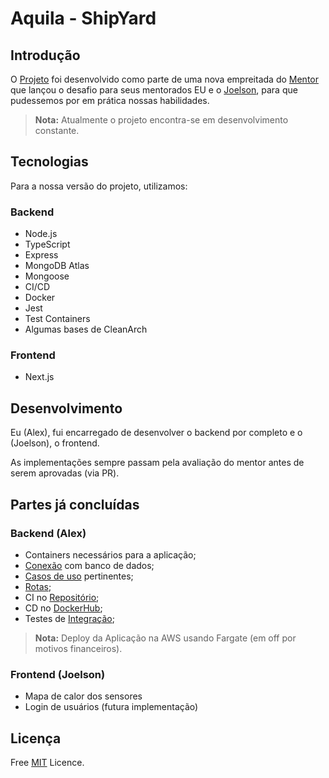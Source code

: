 # Aquila - ShipYard

## Introdução
O [Projeto](https://github.com/vittooh/aquila/wiki/Projeto-Aquila) foi desenvolvido como parte de uma nova empreitada do [Mentor](https://github.com/vittooh) que lançou o desafio para seus mentorados EU e o [Joelson](https://github.com/joabysonSouza), para que pudessemos por em prática nossas habilidades.

>**Nota:** Atualmente o projeto encontra-se em desenvolvimento constante.

## Tecnologias
Para a nossa versão do projeto, utilizamos:
### Backend
- Node.js
- TypeScript
- Express
- MongoDB Atlas
- Mongoose
- CI/CD
- Docker
- Jest
- Test Containers <br/>
- Algumas bases de CleanArch

### Frontend
- Next.js

## Desenvolvimento
Eu (Alex), fui encarregado de desenvolver o backend por completo e o (Joelson), o frontend.

As implementações sempre passam pela avaliação do mentor antes de serem aprovadas (via PR).

## Partes já concluídas
### Backend (Alex)
- Containers necessários para a aplicação;
- [Conexão](https://github.com/AlexSnider/Aquila-Project/tree/develop/src/database) com banco de dados;
- [Casos de uso](https://github.com/AlexSnider/Aquila-Project/tree/develop/src/modules/v1/Sensors/useCases) pertinentes;
- [Rotas](https://github.com/AlexSnider/Aquila-Project/blob/develop/src/routes/v1/Sensors/sensorRoute.ts);
- CI no [Repositório](https://github.com/AlexSnider/Aquila-Project/tree/develop);
- CD no [DockerHub](https://hub.docker.com/r/alexvoliveira/aquila/tags);
- Testes de [Integração](https://github.com/AlexSnider/Aquila-Project/tree/develop/__tests__/integration/sensors);

>**Nota:** Deploy da Aplicação na AWS usando Fargate (em off por motivos financeiros). <br/>
### Frontend (Joelson)
- Mapa de calor dos sensores
- Login de usuários (futura implementação)

## Licença
Free [MIT](https://github.com/AlexSnider/Aquila-Project/blob/main/LICENSE) Licence.
